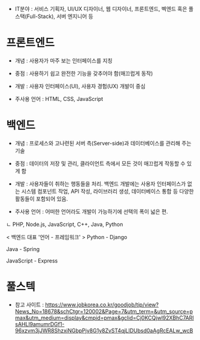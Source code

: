 * IT분야 : 서비스 기획자, UI/UX 디자이너, 웹 디자이너, 프론트엔드, 벡엔드 혹은 풀스택(Full-Stack), 서버 엔지니어 등


# 프론트엔드
 * 개념 : 사용자가 마주 보는 인터페이스를 지칭

 * 중점 : 사용하기 쉽고 완전한 기능을 갖추어야 함(매끄럽게 동작)

 * 개발 : 사용자 인터페이스(UI), 사용자 경험(UX) 개발이 중심

 * 주사용 언어 : HTML, CSS, JavaScript


# 백엔드
 * 개념 : 프로세스와 고나련된 서버 측(Server-side)과 데이터베이스를 관리해 주는 기술

 * 중점 : 데이터의 저장 및 관리, 클라이언트 측에서 모든 것이 매끄럽게 작동할 수 있게 함

 * 개발 : 사용자들이 취하는 행동들을 처리. 백엔드 개발에는 사용자 인터페이스가 없는 시스템 컴포넌트 작업, API 작성, 라이브러리 생성, 데이터베이스 통합 등 다양한 활동들이 포함되어 있음.

 * 주사용 언어 : 어떠한 언어라도 개발이 가능하기에 선택의 폭이 넓은 편.

 ㄴ PHP, Node.js, JavaScript, C++, Java, Python


< 백엔드 대표 '언어 - 프레임워크' >
Python - Django

Java - Spring

JavaScript - Express

# 풀스텍


* 참고 사이트 :
 https://www.jobkorea.co.kr/goodjob/tip/view?News_No=18678&schCtgr=120002&Page=7&utm_term=&utm_source=pmax&utm_medium=display&cmpid=pmax&gclid=Cj0KCQjwl92XBhC7ARIsAHLl9amumrDGf1-96xzvm3jJWR8ShzxiNGbpPjv8G1y8ZvST4qjLlDUbsd0aAgRcEALw_wcB